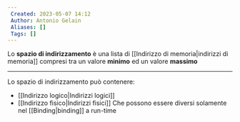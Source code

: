 ```yaml
---
 Created: 2023-05-07 14:12
 Author: Antonio Gelain
 Aliases: []
 Tags: []
---
```


Lo **spazio di indirizzamento** è una lista di [[Indirizzo di memoria|indirizzi di memoria]] compresi tra un valore **minimo** ed un valore **massimo**

---

Lo spazio di indirizzamento può contenere:
- [[Indirizzo logico|Indirizzi logici]]
- [[Indirizzo fisico|Indirizzi fisici]]
Che possono essere diversi solamente nel [[Binding|binding]] a run-time